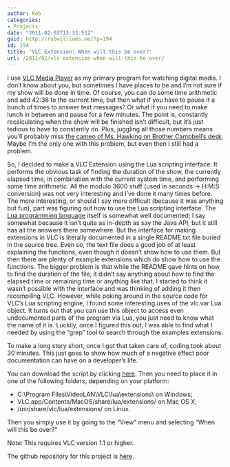 ```yaml
---
author: Rob
categories:
- Projects
date: "2011-02-03T13:33:53Z"
guid: http://robwilliams.me/?p=194
id: 194
title: 'VLC Extension: When will this be over?'
url: /2011/02/vlc-extension-when-will-this-be-over/
---
```

I use <a title="VideoLAN - VLC Media Player" href="http://www.videolan.org/" target="_blank">VLC Media Player</a> as my primary program for watching digital media. I don&#8217;t know about you, but sometimes I have places to be and I&#8217;m not sure if my show will be done in time. Of course, you can do some time arithmetic and add 42:38 to the current time, but then what if you have to pause it a bunch of times to answer text messages? Or what if you need to make lunch in between and pause for a few minutes. The point is, constantly recalculating when the show will be finished isn&#8217;t difficult, but it&#8217;s just tedious to have to constantly do. Plus, juggling all those numbers means you&#8217;ll probably miss <a title="Lostpedia: Catch-22 Episode Trivia" href="http://lostpedia.wikia.com/wiki/Catch-22#Trivia" target="_blank">the cameo of Ms. Hawking on Brother Campbell&#8217;s desk</a>. Maybe I&#8217;m the only one with this problem, but even then I still had a problem.

So, I decided to make a VLC Extension using the Lua scripting interface. It performs the obvious task of finding the duration of the show, the currently elapsed time, in combination with the current system time, and performing some time arithmetic. All the modulo 3600 stuff (used in seconds -> H:M:S conversion) was not very interesting and I&#8217;ve done it many times before. The more interesting, or should I say more difficult (because it was anything but fun), part was figuring out how to use the Lua scripting interface. The <a title="Lua" href="http://www.lua.org/" target="_blank">Lua programming language</a> itself is somewhat well documented; I say somewhat because it isn&#8217;t quite as in-depth as say the Java API, but it still has all the answers there somewhere. But the interface for making extensions in VLC is literally documented in a single README.txt file buried in the source tree. Even so, the text file does a good job of at least explaining the functions, even though it doesn&#8217;t show how to use them. But then there are plenty of example extensions which do show how to use the functions. The bigger problem is that while the README gave hints on how to find the duration of the file, it didn&#8217;t say anything about how to find the elapsed time or remaining time or anything like that. I started to think it wasn&#8217;t possible with the interface and was thinking of adding it then recompiling VLC. However, while poking around in the source code for VLC&#8217;s Lua scripting engine, I found some interesting uses of the vlc.var Lua object. It turns out that you can use this object to access even undocumented parts of the program via Lua, you just need to know what the name of it is. Luckily, once I figured this out, I was able to find what I needed by using the &#8220;grep&#8221; tool to search through the examples extensions.

To make a long story short, once I got that taken care of, coding took about 30 minutes. This just goes to show how much of a negative effect poor documentation can have on a developer&#8217;s life.

You can download the script by clicking [here](http://robwilliams.me/weekly/when_will_this_be_over.lua "When will this be over? Lua Script"). Then you need to place it in one of the following folders, depending on your platform:

<div id="_mcePaste">
  <ul>
    <li>
      C:\Program Files\VideoLAN\VLC\lua\extensions\ on Windows;
    </li>
    <li>
      VLC.app/Contents/MacOS/share/lua/extensions/ on Mac OS X;
    </li>
    <li>
      /usr/share/vlc/lua/extensions/ on Linux.
    </li>
  </ul>
</div>

Then you simply use it by going to the &#8220;View&#8221; menu and selecting &#8220;When will this be over?&#8221;

Note: This requires VLC version 1.1 or higher.

The github repository for this project is <a title="Github - robwil - When will this be over?" href="https://github.com/robwil/When-will-this-be-over-" target="_blank">here</a>.